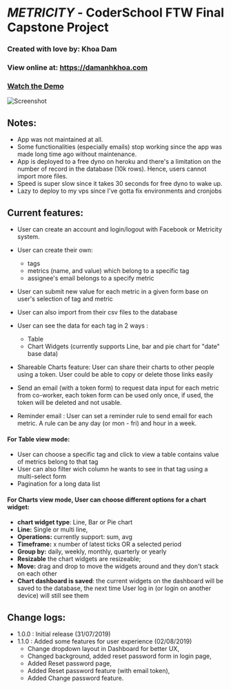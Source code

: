 # *METRICITY* - CoderSchool FTW Final Capstone Project
### Created with love by: Khoa Dam
### View online at: https://damanhkhoa.com
### [Watch the Demo](https://www.loom.com/share/3b1f0ba0f5b64d8889742f77fb74426a)

![Screenshot](https://github.com/kyakaze/Metricity-backend/blob/master/screenshot.png)


## Notes: 
 - App was not maintained at all.
 - Some functionalities (especially emails) stop working since the app was made long time ago without maintenance. 
 - App is deployed to a free dyno on heroku and there's a limitation on the number of record in the database (10k rows). Hence, users cannot import more files.
 - Speed is super slow since it takes 30 seconds for free dyno to wake up.
 - Lazy to deploy to my vps since I've gotta fix environments and cronjobs

## Current features:
 - User can create an account and login/logout  with Facebook or Metricity system.
 - User can create their own: 
      - tags
      - metrics (name, and value) which belong to a specific tag
      - assignee's email belongs to a specify metric

 - User can submit new value for each metric in a given form base on user's selection of tag and metric
 - User can also import from their csv files to the database
  
 - User can see the data for each tag in 2 ways :
      - Table
      - Chart Widgets (currently supports Line, bar and pie chart for "date" base data)

 - Shareable Charts feature: User can share their charts to other people using a token. User could be able to copy or delete those links easily  
 - Send an email (with a token form) to request data input for each metric from co-worker,  each token form can be used only once, if used, the token will be deleted and not usable.
 - Reminder email : User can set a reminder rule to send email for each metric. A rule can be any day (or mon - fri) and hour in a week.

####  For Table view mode:
- User can choose a specific tag and click to view a table contains value of metrics belong to that tag
- User can also filter wich column he wants to see in that tag using a multi-select form
- Pagination for a long data list

####  For Charts view mode, User can choose different options for a chart widget: 
- **chart widget type**: Line,  Bar or Pie chart
- **Line:** Single or multi line,
- **Operations:** currently support: sum, avg 
- **Timeframe:** x number of latest ticks OR a selected period
- **Group by:** daily, weekly, monthly, quarterly or yearly
- **Resizable** the chart widgets are resizeable;
- **Move:** drag and drop to move the widgets around and they don't stack on each other 
- **Chart dashboard is saved**: the current widgets on the dashboard will be saved to the database, the next time User log in (or login on another device)  will still see them




## Change logs:
- 1.0.0 : Initial release  (31/07/2019)
- 1.1.0 : Added some features for user experience (02/08/2019) 
     - Change dropdown layout in Dashboard for better UX,
     - Changed background, added reset password form in login page, 
     - Added Reset password page,
     - Added Reset password feature (with email token),
     - Added Change password feature.


